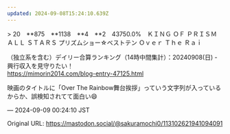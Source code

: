```yaml
---
updated: 2024-09-08T15:24:10.639Z
---
```


<p>&gt; 20　**875　**1138　**4　**2　43750.0%　ＫＩＮＧ ＯＦ ＰＲＩＳＭ ＡＬＬ ＳＴＡＲＳ プリズムショー☆ベストテン Ｏｖｅｒ Ｔｈｅ Ｒａｉ</p><p>（独立系を含む）デイリー合算ランキング（14時中間集計）：20240908(日) - 興行収入を見守りたい！<br /><a href="https://mimorin2014.com/blog-entry-47125.html" target="_blank" rel="nofollow noopener noreferrer" translate="no"><span class="invisible">https://</span><span class="ellipsis">mimorin2014.com/blog-entry-471</span><span class="invisible">25.html</span></a></p><p>映画のタイトルに「Over The Rainbow舞台挨拶」っていう文字列が入っているからか、誤検知されてて面白い😄</p>

&mdash; 2024-09-09 00:24:10 JST

Original URL: https://mastodon.social/@sakuramochi0/113102621941094091

